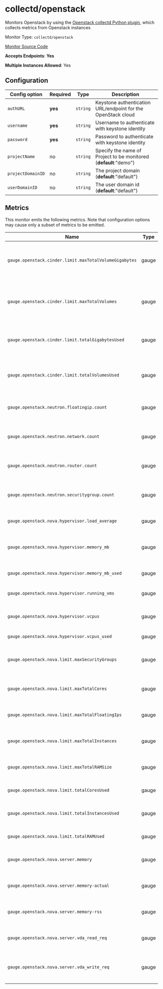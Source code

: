 <!--- GENERATED BY gomplate from scripts/docs/monitor-page.md.tmpl --->

# collectd/openstack

 Monitors Openstack by using the
[Openstack collectd Python
plugin](https://github.com/signalfx/collectd-openstack), which collects metrics
from Openstack instances


Monitor Type: `collectd/openstack`

[Monitor Source Code](https://github.com/signalfx/signalfx-agent/tree/master/internal/monitors/collectd/openstack)

**Accepts Endpoints**: **Yes**

**Multiple Instances Allowed**: Yes

## Configuration

| Config option | Required | Type | Description |
| --- | --- | --- | --- |
| `authURL` | **yes** | `string` | Keystone authentication URL/endpoint for the OpenStack cloud |
| `username` | **yes** | `string` | Username to authenticate with keystone identity |
| `password` | **yes** | `string` | Password to authenticate with keystone identity |
| `projectName` | no | `string` | Specify the name of Project to be monitored (**default**:"demo") |
| `projectDomainID` | no | `string` | The project domain (**default**:"default") |
| `userDomainID` | no | `string` | The user domain id (**default**:"default") |




## Metrics

This monitor emits the following metrics.  Note that configuration options may
cause only a subset of metrics to be emitted.

| Name | Type | Description |
| ---  | ---  | ---         |
| `gauge.openstack.cinder.limit.maxTotalVolumeGigabytes` | gauge | Total available block storage at cinder component for project |
| `gauge.openstack.cinder.limit.maxTotalVolumes` | gauge | Maximum volume resources available at cinder component for project |
| `gauge.openstack.cinder.limit.totalGigabytesUsed` | gauge | Total block storage used at cinder component for project |
| `gauge.openstack.cinder.limit.totalVolumesUsed` | gauge | Volume resources used at cinder component for project |
| `gauge.openstack.neutron.floatingip.count` | gauge | Overall floating IPs used across projects |
| `gauge.openstack.neutron.network.count` | gauge | Overall Network resources used across projects |
| `gauge.openstack.neutron.router.count` | gauge | Overall router resources used across projects |
| `gauge.openstack.neutron.securitygroup.count` | gauge | Overall securitygroup resources used across projects |
| `gauge.openstack.nova.hypervisor.load_average` | gauge | Average CPU load on the hypervisor |
| `gauge.openstack.nova.hypervisor.memory_mb` | gauge | Maximum available memory in MB at hypervisor |
| `gauge.openstack.nova.hypervisor.memory_mb_used` | gauge | Total memory used in MB at hypervisor |
| `gauge.openstack.nova.hypervisor.running_vms` | gauge | Total running VMs at hypervisor |
| `gauge.openstack.nova.hypervisor.vcpus` | gauge | Available physical cores at hypervisor |
| `gauge.openstack.nova.hypervisor.vcpus_used` | gauge | Used virtual CPUs used |
| `gauge.openstack.nova.limit.maxSecurityGroups` | gauge | Maximum available security groups for project |
| `gauge.openstack.nova.limit.maxTotalCores` | gauge | Maximum available VCPUs in project |
| `gauge.openstack.nova.limit.maxTotalFloatingIps` | gauge | Maximum available floating IPs for project |
| `gauge.openstack.nova.limit.maxTotalInstances` | gauge | Maximum available instances in project |
| `gauge.openstack.nova.limit.maxTotalRAMSize` | gauge | Maximum available RAM size for project |
| `gauge.openstack.nova.limit.totalCoresUsed` | gauge | Total cores used in the project |
| `gauge.openstack.nova.limit.totalInstancesUsed` | gauge | Total instances used in the project |
| `gauge.openstack.nova.limit.totalRAMUsed` | gauge | Total RAM used in the project |
| `gauge.openstack.nova.server.memory` | gauge | Memory provisioned at an instance |
| `gauge.openstack.nova.server.memory-actual` | gauge | Actual memory used at an instance |
| `gauge.openstack.nova.server.memory-rss` | gauge | Memory used not including disk pages at an instance |
| `gauge.openstack.nova.server.vda_read_req` | gauge | Virtual disk read requests from an instance |
| `gauge.openstack.nova.server.vda_write_req` | gauge | Virtual disk write requests from an instance |



